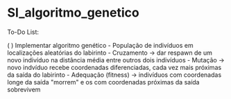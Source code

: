 # SI_algoritmo_genetico

To-Do List:

( ) Implementar algoritmo genético
      - População de indivíduos em localizações aleatórias do labirinto
      - Cruzamento -> dar respawn de um novo indivíduo na distância média entre outros dois indivíduos
      - Mutação -> novo indvíduo recebe coordenadas diferenciadas, cada vez mais próximas da saída do labirinto
      - Adequação (fitness) -> indivíduos com coordenadas longe da saída "morrem" e os com coordenadas próximas da saída sobrevivem
